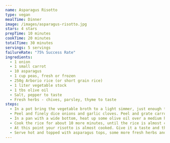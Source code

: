 ```yaml
---
name: Asparagus Risotto
type: vegan
mealTime: Dinner
image: /images/asparagus-risotto.jpg
stars: 4 stars
prepTime: 10 minutes
cookTime: 20 minutes
totalTime: 30 minutes
servings: 5 servings
failureRate: "75% Success Rate"
ingredients:
  - 1 onion
  - 1 small carrot
  - 10 asparagus
  - 1 cup peas, fresh or frozen
  - 250g Arborio rice (or short grain rice)
  - 1 liter vegetable stock
  - 1 tbs olive oil
  - Salt, pepper to taste
  - Fresh herbs - chives, parsley, thyme to taste
steps:
  - In a pot bring the vegetable broth to a light simmer, just enough to warm it up. Try keep it warm for the time you're cooking the risotto.
  - Peel and finely dice onions and garlic cloves. Peel and grate carrot. Wash asparagus and cut off the tough ends, then cut it into smaller pieces, leaving the tops whole.
  - In a pan with a wide bottom, heat up some olive oil over a medium heat. Place in the asparagus tops and lightly stir-fry them for a minute or two, just enough that they soften and get a glaze. Remove from pan, then to the same pan, add chopped onions and sauté them until golden and translucent. Add garlic and carrots, sauté for a minute or two, then add the rice and asparagus bits (not the tops!) and stir it in well. After a minute or two, pour in half the vegetable stock and let the rice absorb the liquids. Scrap the bottom of the pan for any residue and stir the rice in the liquid well. Bring the heat to a low and let the risotto simmer and cook away. Stir every couple of minutes and add more liquid as needed.
  - Cook the rice for about 10 more minutes, until the rice is almost cooked, then stir in the peas. Fresh peas only need a couple of minutes to cook. If your risotto looks dry, just add a bit more stock or water as needed.
  - At this point your risotto is almost cooked. Give it a taste and then season with salt, pepper and chopped fresh herbs to taste.
  - Serve hot and topped with asparagus tops, some more fresh herbs and a few drops of olive oil.
---
```

